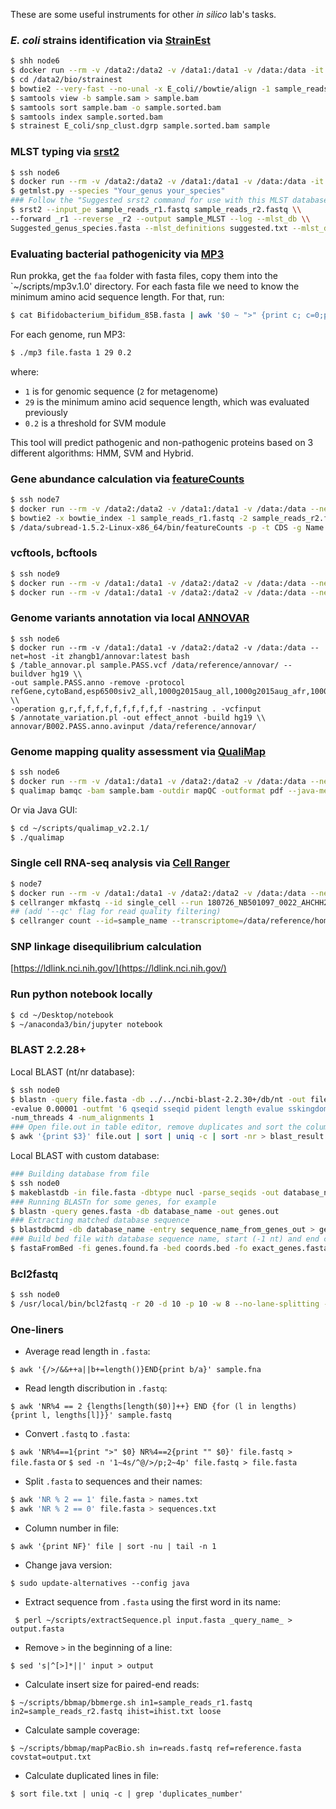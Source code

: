 These are some useful instruments for other _in silico_ lab's tasks.

### _E. coli_ strains identification via [StrainEst](https://github.com/compmetagen/strainest)
```bash
$ shh node6  
$ docker run --rm -v /data2:/data2 -v /data1:/data1 -v /data:/data -it compmetagen/strainest bash
$ cd /data2/bio/strainest
$ bowtie2 --very-fast --no-unal -x E_coli//bowtie/align -1 sample_reads_r1.fastq -2 sample_reads_r2.fastq -S sample.sam
$ samtools view -b sample.sam > sample.bam
$ samtools sort sample.bam -o sample.sorted.bam
$ samtools index sample.sorted.bam
$ strainest E_coli/snp_clust.dgrp sample.sorted.bam sample
```

### MLST typing via [srst2](https://github.com/katholt/srst2#basic-usage---mlst)
```bash
$ ssh node6
$ docker run --rm -v /data2:/data2 -v /data1:/data1 -v /data:/data -it estrain/srst2 bash
$ getmlst.py --species "Your_genus your_species"
### Follow the "Suggested srst2 command for use with this MLST database:"
$ srst2 --input_pe sample_reads_r1.fastq sample_reads_r2.fastq \\
--forward _r1 --reverse _r2 --output sample_MLST --log --mlst_db \\
Suggested_genus_species.fasta --mlst_definitions suggested.txt --mlst_delimiter '_'
```
### Evaluating bacterial pathogenicity via [MP3](http://metagenomics.iiserb.ac.in/mp3/)
Run prokka, get the `faa` folder with fasta files, copy them into the `~/scripts/mp3v.1.0' directory. For each fasta file we need to know the minimum amino acid sequence length. For that, run:
```bash
$ cat Bifidobacterium_bifidum_85B.fasta | awk '$0 ~ ">" {print c; c=0;printf substr($0,2,100) "\t"; } $0 !~ ">" {c+=length($0);} END { print c; }'
```
For each genome, run MP3:
```bash
$ ./mp3 file.fasta 1 29 0.2
```
where:
- `1` is for genomic sequence (`2` for metagenome)
- `29` is the minimum amino acid sequence length, which was evaluated previously
- `0.2` is a threshold for SVM module

This tool will predict pathogenic and non-pathogenic proteins based on 3 different algorithms: HMM, SVM and Hybrid.

### Gene abundance calculation via [featureCounts](http://bioinf.wehi.edu.au/featureCounts/)
```bash
$ ssh node7
$ docker run --rm -v /data2:/data2 -v /data1:/data1 -v /data:/data --net=host -it mimarkelova/bowtie2:latest
$ bowtie2 -x bowtie_index -1 sample_reads_r1.fastq -2 sample_reads_r2.fastq -S sample.sam
$ /data/subread-1.5.2-Linux-x86_64/bin/featureCounts -p -t CDS -g Name -a ref.gff -o sample.counts.txt sample.sam
```

### vcftools, bcftools  
```bash
$ ssh node9
$ docker run --rm -v /data1:/data1 -v /data2:/data2 -v /data:/data --net=host -it biocontainers/vcftools:latest
$ docker run --rm -v /data1:/data1 -v /data2:/data2 -v /data:/data --net=host -it jweinstk/bcftools_and_tabix:latest
```

### Genome variants annotation via local [ANNOVAR](http://annovar.openbioinformatics.org/en/latest/)
```
$ ssh node6
$ docker run --rm -v /data1:/data1 -v /data2:/data2 -v /data:/data --net=host -it zhangb1/annovar:latest bash  
$ /table_annovar.pl sample.PASS.vcf /data/reference/annovar/ --buildver hg19 \\
-out sample.PASS.anno -remove -protocol refGene,cytoBand,esp6500siv2_all,1000g2015aug_all,1000g2015aug_afr,1000g2015aug_eas,1000g2015aug_eur,exac03,avsnp150,dbnsfp33a,clinvar_20170905,cosmic70 \\
-operation g,r,f,f,f,f,f,f,f,f,f,f -nastring . -vcfinput
$ /annotate_variation.pl -out effect_annot -build hg19 \\
annovar/B002.PASS.anno.avinput /data/reference/annovar/
```

### Genome mapping quality assessment via [QualiMap](http://qualimap.bioinfo.cipf.es/)
```bash
$ ssh node6
$ docker run --rm -v /data1:/data1 -v /data2:/data2 -v /data:/data --net=host -it cgwyx/qualimap_conda_docker:latest bash  
$ qualimap bamqc -bam sample.bam -outdir mapQC -outformat pdf --java-mem-size=16G
```

Or via Java GUI:
```bash
$ cd ~/scripts/qualimap_v2.2.1/
$ ./qualimap
```

### Single cell RNA-seq analysis via [Cell Ranger](https://support.10xgenomics.com/single-cell-gene-expression/software/pipelines/latest/using/count)
```bash
$ node7
$ docker run --rm -v /data1:/data1 -v /data2:/data2 -v /data:/data --net=host -it singlecellportal/cell-ranger-count-2.1.1:latest bash
$ cellranger mkfastq --id single_cell --run 180726_NB501097_0022_AHCHH2BGX5/ --samplesheet SampleSheet.csv 
## (add '--qc' flag for read quality filtering)  
$ cellranger count --id=sample_name --transcriptome=/data/reference/homo_sapiens/10X_Genomics/refdata-cellranger-hg19-1.2.0 --fastqs=/data1/bio/single_cell/outs/fastq_path/single_cell/sample_name --sample=sample_name --expect-cells=2000
```

### SNP linkage disequilibrium calculation
[https://ldlink.nci.nih.gov/](https://ldlink.nci.nih.gov/)

### Run python notebook locally
```bash
$ cd ~/Desktop/notebook
$ ~/anaconda3/bin/jupyter notebook
```
### BLAST 2.2.28+
Local BLAST (nt/nr database):
```bash
$ ssh node0
$ blastn -query file.fasta -db ../../ncbi-blast-2.2.30+/db/nt -out file.out \\
-evalue 0.00001 -outfmt '6 qseqid sseqid pident length evalue sskingdoms stitle' \\ 
-num_threads 4 -num_alignments 1
### Open file.out in table editor, remove duplicates and sort the column with BLAST hits (e.g., column #3):
$ awk '{print $3}' file.out | sort | uniq -c | sort -nr > blast_result.txt
```
Local BLAST with custom database:
```bash
### Building database from file 
$ ssh node0
$ makeblastdb -in file.fasta -dbtype nucl -parse_seqids -out database_name -title "Database_title"
### Running BLASTn for some genes, for example
$ blastn -query genes.fasta -db database_name -out genes.out
### Extracting matched database sequence
$ blastdbcmd -db database_name -entry sequence_name_from_genes_out > genes.found.fa
### Build bed file with database sequence name, start (-1 nt) and end coordinates and extract this exact matching sequence
$ fastaFromBed -fi genes.found.fa -bed coords.bed -fo exact_genes.fasta
```
### Bcl2fastq
```bash
$ ssh node0
$ /usr/local/bin/bcl2fastq -r 20 -d 10 -p 10 -w 8 --no-lane-splitting --min-log-level DEBUG --use-bases-mask Y151,I8,I8,Y151 -o Conversion
```

### One-liners
- Average read length in `.fasta`:

```$ awk '{/>/&&++a||b+=length()}END{print b/a}' sample.fna```

- Read length discribution in `.fastq`:

```$ awk 'NR%4 == 2 {lengths[length($0)]++} END {for (l in lengths) {print l, lengths[l]}}' sample.fastq```

- Convert `.fastq` to `.fasta`:

```$ awk 'NR%4==1{print ">" $0} NR%4==2{print "" $0}' file.fastq > file.fasta```
or 
```$ sed -n '1~4s/^@/>/p;2~4p' file.fastq > file.fasta```

- Split `.fasta` to sequences and their names:

```bash
$ awk 'NR % 2 == 1' file.fasta > names.txt
$ awk 'NR % 2 == 0' file.fasta > sequences.txt
```

- Column number in file:

```$ awk '{print NF}' file | sort -nu | tail -n 1```

- Change java version:

```$ sudo update-alternatives --config java```

- Extract sequence from `.fasta` using the first word in its name:

``` $ perl ~/scripts/extractSequence.pl input.fasta _query_name_ > output.fasta``` 

- Remove `>` in the beginning of a line:

```$ sed 's|^[>]*||' input > output```

- Calculate insert size for paired-end reads:

```$ ~/scripts/bbmap/bbmerge.sh in1=sample_reads_r1.fastq in2=sample_reads_r2.fastq ihist=ihist.txt loose```

- Calculate sample coverage:

```$ ~/scripts/bbmap/mapPacBio.sh in=reads.fastq ref=reference.fasta covstat=output.txt```

- Calculate duplicated lines in file:

```$ sort file.txt | uniq -c | grep 'duplicates_number' ```

